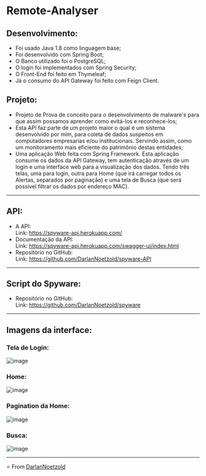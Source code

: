 # Remote-Analyser
## Desenvolvimento:
* Foi usado Java 1.8 como linguagem base;
* Foi desenvolvido com Spring Boot;
* O Banco utilizado foi o PostgreSQL;
* O login foi implementados com Spring Security;
* O Front-End foi feito em Thymeleaf;
* Já o consumo do API Gateway foi feito com Feign Client.

## Projeto:
* Projeto de Prova de conceito para o desenvolvimento de malware's para que assim possamos aprender como evitá-los e reconhece-los;
* Esta API faz parte de um projeto maior o qual é um sistema desenvolvido por mim, para coleta de dados suspeitos em computadores empresarias e/ou institucionais. Servindo assim, como um monitoramento mais eficiente do patrimônio destas entidades;
* Uma aplicação Web feita com Spring Framework. Esta aplicação consume os dados da API Gateway, tem autenticação através de um login e uma interface web para a visualização dos dados. Tendo três telas, uma para login, outra para Home (que irá carregar todos os Alertas, separados por paginação) e uma tela de Busca (que será possível filtrar os dados por endereço MAC).

---
## API:
* A API:
<br>Link: https://spyware-api.herokuapp.com/
* Documentação da API:
<br>Link: https://spyware-api.herokuapp.com/swagger-ui/index.html
* Repositório no GitHub:
<br>Link: https://github.com/DarlanNoetzold/spyware-API

---
## Script do Spyware:
* Repositório no GitHub:
<br>Link: https://github.com/DarlanNoetzold/spyware

---
## Imagens da interface:
### Tela de Login:
![image](https://user-images.githubusercontent.com/41628589/160593312-90b87d92-2403-4dcf-a635-b91360c191cf.png)

### Home:
![image](https://user-images.githubusercontent.com/41628589/160593796-949da8d8-6076-4c6f-9d2a-9bd09a28a8a7.png)

### Pagination da Home:
![image](https://user-images.githubusercontent.com/41628589/160594065-62737d49-b071-44a1-afec-772d92094578.png)

### Busca:
![image](https://user-images.githubusercontent.com/41628589/160594303-f9e669ce-7d2f-4d45-ad08-63bb4eff3f3f.png)

---

⭐️ From [DarlanNoetzold](https://github.com/DarlanNoetzold)
